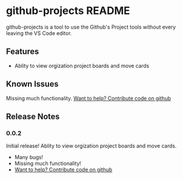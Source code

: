 # github-projects README

github-projects is a tool to use the Github's Project tools without every leaving the VS Code editor.

## Features

- Ablity to view orgization project boards and move cards

## Known Issues

Missing much functionality.
[Want to help? Contribute code on github](https://github.com/JosephCottingham/github_project_manager_vscode)

## Release Notes

### 0.0.2

Initial release! Ablity to view orgization project boards and move cards.
- Many bugs!
- Missing much functionality!
- [Want to help? Contribute code on github](https://github.com/JosephCottingham/github_project_manager_vscode)

